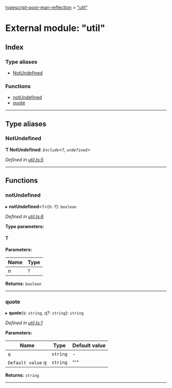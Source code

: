 [typescript-poor-man-reflection](../README.md) > ["util"](../modules/_util_.md)

# External module: "util"

## Index

### Type aliases

* [NotUndefined](_util_.md#notundefined)

### Functions

* [notUndefined](_util_.md#notundefined-1)
* [quote](_util_.md#quote)

---

## Type aliases

<a id="notundefined"></a>

###  NotUndefined

**Ƭ NotUndefined**: *`Exclude`<`T`, `undefined`>*

*Defined in [util.ts:5](https://github.com/cancerberoSgx/typescript-poor-man-reflection/blob/c31dfc4/src/util.ts#L5)*

___

## Functions

<a id="notundefined-1"></a>

###  notUndefined

▸ **notUndefined**<`T`>(n: *`T`*): `boolean`

*Defined in [util.ts:6](https://github.com/cancerberoSgx/typescript-poor-man-reflection/blob/c31dfc4/src/util.ts#L6)*

**Type parameters:**

#### T 
**Parameters:**

| Name | Type |
| ------ | ------ |
| n | `T` |

**Returns:** `boolean`

___
<a id="quote"></a>

###  quote

▸ **quote**(s: *`string`*, q?: *`string`*): `string`

*Defined in [util.ts:1](https://github.com/cancerberoSgx/typescript-poor-man-reflection/blob/c31dfc4/src/util.ts#L1)*

**Parameters:**

| Name | Type | Default value |
| ------ | ------ | ------ |
| s | `string` | - |
| `Default value` q | `string` | &quot;&#x27;&quot; |

**Returns:** `string`

___

